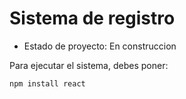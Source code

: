 <h1> Sistema de registro</h1>

- Estado de proyecto: En construccion

Para ejecutar el sistema, debes poner:

```npm install react```
